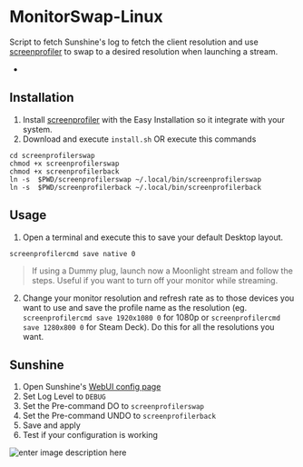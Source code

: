 # MonitorSwap-Linux

Script to fetch Sunshine's log to fetch the client resolution and use   [screenprofiler](https://github.com/Kakiharu/screenprofiler) to swap to a desired resolution when launching a stream.

*

## Installation
1. Install [screenprofiler](https://github.com/Kakiharu/screenprofiler) with the Easy Installation so it integrate with your system.
2. Download and execute `install.sh`  OR execute this commands
```
cd screenprofilerswap  
chmod +x screenprofilerswap  
chmod +x screenprofilerback  
ln -s  $PWD/screenprofilerswap ~/.local/bin/screenprofilerswap  
ln -s  $PWD/screenprofilerback ~/.local/bin/screenprofilerback
```
## Usage

1. Open a terminal and execute this to save your default Desktop layout.
```
screenprofilercmd save native 0
```
> If using a Dummy plug, launch now a Moonlight stream and follow the steps. Useful if you want to turn off your monitor while streaming.
2. Change your monitor resolution and refresh rate as to those devices you want to use and save the profile name as the resolution (eg. `screenprofilercmd save 1920x1080 0` for 1080p or `screenprofilercmd save 1280x800 0` for Steam Deck). 
Do this for all the resolutions you want.

## Sunshine
1. Open Sunshine's [WebUI config page](https://localhost:47990/config)
2. Set Log Level to `DEBUG`
3. Set the Pre-command DO to `screenprofilerswap`
4. Set the Pre-command UNDO to `screenprofilerback`
5. Save and apply
6. Test if your configuration is working

![enter image description here](https://i.imgur.com/ckkjXAH.png)
